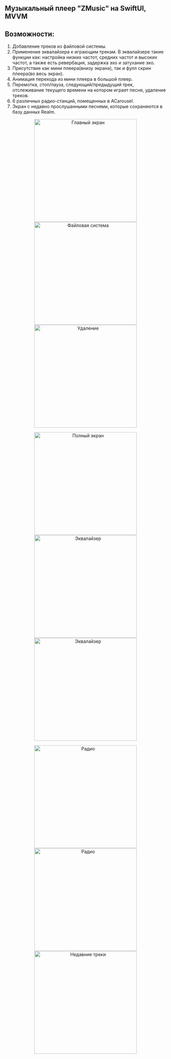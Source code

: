 ## Музыкальный плеер "ZMusic" на SwiftUI, MVVM
## Возможности:
1. Добавление треков из файловой системы.
2. Применение эквалайзера к играющим трекам. В эквалайзере такие функции как: настройка низких частот, средних частот и высоких частот, а также есть ревербация, задержка эхо и затухание эхо.
3. Присутствие как мини плеера(внизу экрана), так и фулл скрин плеера(во весь экран).
4. Анимация перехода из мини плеера в большой плеер.
5. Перемотка, стоп/пауза, следующий/предыдущий трек, отслеживание текущего времени на котором играет песня, удаление треков.
6. 6 различных радио-станций, помещенных в ACarousel.
7. Экран с недавно прослушанными песнями, которые сохраняются в базу данных Realm.

<p align="center">
  <img src="https://github.com/AnnaNikolS/ZMusic/assets/137338922/6be3b693-3fe8-45ca-8e00-f56912ee1a1e" alt="Главный экран" width="320"/>
  <img src="https://github.com/AnnaNikolS/ZMusic/assets/137338922/2e022eab-16ab-49b4-a454-e3ef8fb5986b" alt="Файловая система" width="320"/>
  <img src="https://github.com/AnnaNikolS/ZMusic/assets/137338922/ea6a46a3-417b-4b8e-94c9-500572768e10" alt="Удаление" width="320"/>
</p>

<p align="center">
  <img src="https://github.com/AnnaNikolS/ZMusic/assets/137338922/82ef5113-460c-4648-9af7-365545a1eee1" alt="Полный экран" width="320"/>
  <img src="https://github.com/AnnaNikolS/ZMusic/assets/137338922/a4a130ab-5d6d-4757-9773-fe55d05db216" alt="Эквалайзер" width="320"/>
  <img src="https://github.com/AnnaNikolS/ZMusic/assets/137338922/cb00df9b-8b10-40c6-afe3-71ff5a9aaf81" alt="Эквалайзер" width="320"/>
</p>

<p align="center">
  <img src="https://github.com/AnnaNikolS/ZMusic/assets/137338922/21c48156-d7bb-4e64-b434-eeaf7e9ceac4" alt="Радио" width="320"/>
  <img src="https://github.com/AnnaNikolS/ZMusic/assets/137338922/0453c186-4ef7-41f3-aa39-6208b8caa8c1" alt="Радио" width="320"/>
  <img src="https://github.com/AnnaNikolS/ZMusic/assets/137338922/908aa556-743a-4542-930b-edbeb741f0f3" alt="Недавние треки" width="320"/>
</p>

